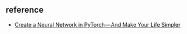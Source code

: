 ## reference

- [Create a Neural Network in PyTorch — And Make Your Life Simpler](https://medium.com/coinmonks/create-a-neural-network-in-pytorch-and-make-your-life-simpler-ec5367895199)
